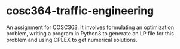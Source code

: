 # cosc364-traffic-engineering
An assignment for COSC363. It involves formulating an optimization problem, writing a program in Python3 to generate an LP file for this problem and using CPLEX to get numerical solutions.
